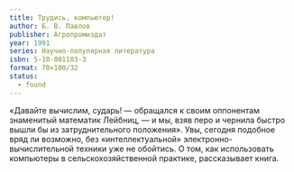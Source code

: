 ```yaml
---
title: Трудись, компьютер!
author: Б. В. Павлов
publisher: Агропромиздат
year: 1991
series: Научно-популярная литература
isbn: 5-10-001103-3
format: 70×100/32
status:
  - found
---
```


«Давайте вычислим, сударь! — обращался к своим оппонентам знаменитый математик Лейбниц, — и мы, взяв перо и чернила быстро вышли бы из затруднительного положения». Увы, сегодня подобное вряд ли возможно, без «интеллектуальной» электронно-вычислительной техники уже не обойтись. О том, как использовать компьютеры в сельскохозяйственной практике, рассказывает книга.

